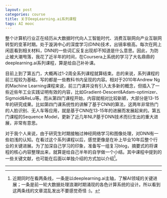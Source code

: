 ```yaml
---
layout: post
categories: course
title: 关于DeepLearning.ai系列课程
tags: AI mooc
---
```


整个计算机行业正在经历从大数据时代向人工智能时代、消费互联网向产业互联网转型的变革时期。处于漩涡中心的深度学习(DNN)技术，出镜率极高。每次在网上闲逛看到相关材料，DNN的一些词汇反复出现却不知道是什么意思。因此，为防止被大潮甩落，我花了近半年的时间，在Coursera上系统的学习了大名鼎鼎的deeplearning.ai系列课程，算是给自己补补课。

目前上到了第五门，大概再过1-2周全系列课程就算结束。总的来说，系列课程的前三程较为基础，写的都是一些教科书内呈现的内容。相对于2010年Andrew Ng的Machine Learning课程来说，前三门课并没有引入太多新的概念，但插入了一些近些年工业实践证明有效的内容，比如Gradient-Descent&Adam-optimizer、Sigmoid&ReLu等。而从第四门课程开始，内容就相对比较新颖，大部分是13-15年的研究成果。比如第四门课系统性的讲解了基于CNN的算法，这两年非常热门的人脸识别、无人车等应用，就是基于CNN在13-15年的进展而发展起来的。第五门课程的Sequence Model，更新了近几年NLP基于DNN技术而衍生出的重大进展，非常有意思。

对于我个人来说，由于研究生时期接触过神经网络学习和图像处理，对DNN有一些初浅的认知。在看过这个系列课程以后，感觉更像是在补上毕业10年后整个行业的关键进展。为了加深自己学习的印象，准备写一组复习blog，摘要式的将课程的核心内容整理出来，就算是给自己半年的自学做一个小结。其中课程中提到的一些关键文献，也可能在后面以单独介绍的方式加以介绍[^1]。

---
[^1]: 近期同时在看两条线，一条是以deeplearning.ai主轴，了解AI领域的关键进展；一条是前一轮大数据处理浪潮时期涌现的各色计算系统的设计。所以看到这两条线的文章混乱发出不要感觉奇怪 :)。
